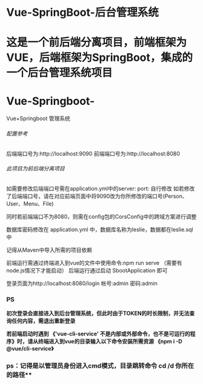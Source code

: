 
# Vue-SpringBoot-后台管理系统
这是一个前后端分离项目，前端框架为VUE，后端框架为SpringBoot，集成的一个后台管理系统项目
=======
# Vue-Springboot-
Vue+Springboot 管理系统

###### 配置参考

后端端口号为:http://localhost:9090
前端端口号为:http://localhost:8080

###### 此项目为前后端分离项目

如需要修改后端端口号需在application.yml中的server: port: 自行修改
如若修改了后端端口号，请在对应前端页面中将9090改为你所修改的端口号(Person、User、Menu、File)

同时若前端端口不为8080，则需在config包的CorsConfig中的跨域方案进行调整

数据库密码修改在 application.yml 中，数据库名称为leslie，数据都在leslie.sql中

记得从Maven中导入所需的项目依赖

前端运行需通过终端进入到vue的文件中使用命令:npm run serve （需要有node.js情况下才能启动）
后端运行通过启动 SbootApplication 即可

登录页面为http://localhost:8080/login
帐号:admin    密码:admin

### PS
**初次登录会直接进入到后台管理系统，但此时由于TOKEN的时长限制，并无法查询任何内容，需退出重新登录**

**若前端启动时遇到 《'vue-cli-service' 不是内部或外部命令，也不是可运行的程序》时，请从终端进入到vue的目录输入以下命令安装所需资源 《npm i -D @vue/cli-service》**
### ps：记得是以管理员身份进入cmd模式，目录跳转命令 cd /d 你所在的路径**
